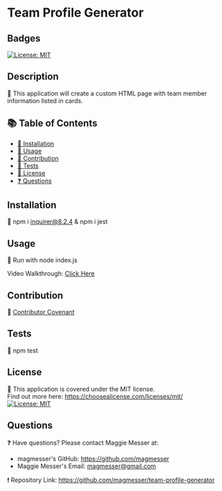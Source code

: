   # Team Profile Generator

  ## Badges
  [![License: MIT](https://img.shields.io/badge/License-MIT-yellow.svg)](https://opensource.org/licenses/MIT)

  ## Description
  🔮 This application will create a custom HTML page with team member information listed in cards. 

  ## 📚 Table of Contents
  * [🔧 Installation](#installation)
  * [🎢 Usage](#usage)
  * [🚧 Contribution](#contribution)
  * [📝 Tests](#tests)
  * [🔑 License](#license)
  * [❓ Questions](#questions)
  
  ## Installation
  🔧 npm i inquirer@8.2.4 & npm i jest

  ## Usage 
  🎢 Run with node index.js

  Video Walkthrough: [Click Here](https://drive.google.com/file/d/1Nmf3MOJm0Ai5fnFg_bhBLi-pSY4A1iO9/view)

  ## Contribution 
  🚧 [Contributor Covenant](https://www.contributor-covenant.org/) <br> 
  

  ## Tests
  📝 npm test

  ## License
  🔑 This application is covered under the MIT license.  <br> 
      Find out more here: https://choosealicense.com/licenses/mit/ <br>
      [![License: MIT](https://img.shields.io/badge/License-MIT-yellow.svg)](https://opensource.org/licenses/MIT)

  ## Questions
  ❓ Have questions? Please contact Maggie Messer at: <br>
  * magmesser's GitHub: https://github.com/magmesser <br> 
  * Maggie Messer's Email: magmesser@gmail.com <br>
  
  ❗ Repository Link: https://github.com/magmesser/team-profile-generator
